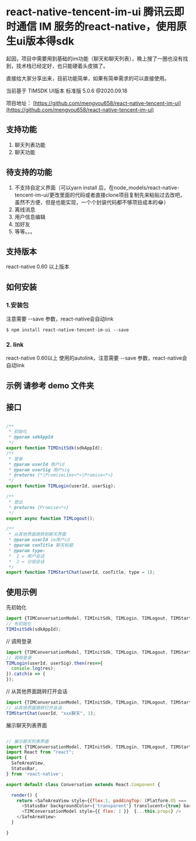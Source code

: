 # react-native-tencent-im-ui 腾讯云即时通信 IM 服务的react-native，使用原生ui版本得sdk
起因，项目中需要用到基础的im功能（聊天和聊天列表），晚上搜了一圈也没有找到，技术栈已经定好，也只能硬着头皮搞了。

直接给大家分享出来，目前功能简单，如果有简单需求的可以直接使用。

当前基于 TIMSDK UI版本 标准版 5.0.6 @2020.09.18

项目地址： [https://github.com/mengyou658/react-native-tencent-im-ui](https://github.com/mengyou658/react-native-tencent-im-ui)

## 支持功能
1. 聊天列表功能
1. 聊天功能

## 待支持的功能
1. 不支持自定义界面（可以yarn install 后，在node_models/react-native-tencent-im-ui/更改里面的代码或者直接clone项目复制先来粘贴过去改吧，虽然不方便，但是也能实现，一个个封装代码都不够项目成本的😂）
1. 离线消息
1. 用户信息编辑
1. 加好友
1. 等等。。。

## 支持版本
react-native 0.60 以上版本
## 如何安装
### 1.安装包

注意需要 --save 参数，react-native会自动link

`$ npm install react-native-tencent-im-ui --save`

### 2. link

react-native 0.60以上 使用的autolink，注意需要 --save 参数，react-native会自动link

## 示例 请参考 demo 文件夹
##  接口
```javascript

/**
 * 初始化
 * @param sdkAppId
 */
export function TIMInitSdk(sdkAppId);
/**
 * 登录
 * @param userId 用户id
 * @param userSig 用户sig
 * @returns {*|PromiseLike<*>|Promise<*>}
 */
export function TIMLogin(userId, userSig);

/**
 * 登出
 * @returns {Promise<*>}
 */
export async function TIMLogout();

/**
 * 从其他界面跳转到聊天界面
 * @param userId im用户id
 * @param conTitle 聊天标题
 * @param type:
 *  1 = 用户会话
 *  2 = 分组会话
 */
export function TIMStartChat(userId, conTitle, type = 1);


```
## 使用示例

先初始化
```javascript
import {TIMConversationModel, TIMInitSdk, TIMLogin, TIMLogout, TIMStartChat} from 'react-native-tencent-im-ui';
// 先初始化
TIMInitSdk(sdkAppId);
```

// 调用登录
```javascript
import {TIMConversationModel, TIMInitSdk, TIMLogin, TIMLogout, TIMStartChat} from 'react-native-tencent-im-ui';
// 调用登录
TIMLogin(userId, userSig).then(res=>{
  console.log(res);
}).catch(e => {
});
```

// 从其他界面跳转打开会话
```javascript
import {TIMConversationModel, TIMInitSdk, TIMLogin, TIMLogout, TIMStartChat} from 'react-native-tencent-im-ui';
// 从其他界面跳转打开会话
TIMStartChat(userId, "xxx聊天", 1);

```

展示聊天列表界面
```javascript

// 展示聊天列表界面
import {TIMConversationModel, TIMInitSdk, TIMLogin, TIMLogout, TIMStartChat} from 'react-native-tencent-im-ui';
import React from "react";
import {
  SafeAreaView,
  StatusBar,
} from 'react-native';

export default class Conversation extends React.Component {

  render() {
    return <SafeAreaView style={{flex:1, paddingTop: (Platform.OS === 'ios' ?  10 : StatusBar.currentHeight)}}>
      <StatusBar backgroundColor={'transparent'} translucent={true} barStyle={"dark-content"} animated={true} />
      <TIMConversationModel style={{ flex: 1 }}  {...this.props} />
    </SafeAreaView>
  }

}


```
